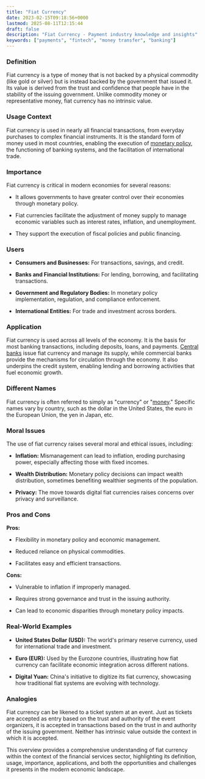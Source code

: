 ```yaml
---
title: "Fiat Currency"
date: 2023-02-15T09:18:56+0000
lastmod: 2025-08-11T12:15:44
draft: false
description: "Fiat Currency - Payment industry knowledge and insights"
keywords: ["payments", "fintech", "money transfer", "banking"]
---
```


### Definition

Fiat currency is a type of money that is not backed by a physical commodity (like gold or silver) but is instead backed by the government that issued it. Its value is derived from the trust and confidence that people have in the stability of the issuing government. Unlike commodity money or representative money, fiat currency has no intrinsic value.

### Usage Context

Fiat currency is used in nearly all financial transactions, from everyday purchases to complex financial instruments. It is the standard form of money used in most countries, enabling the execution of [monetary policy](https://faisalkhanllc.xyz/resources/payments-wiki/m/monetary-policy/), the functioning of banking systems, and the facilitation of international trade.

### Importance

Fiat currency is critical in modern economies for several reasons:

- It allows governments to have greater control over their economies through monetary policy.

- Fiat currencies facilitate the adjustment of money supply to manage economic variables such as interest rates, inflation, and unemployment.

- They support the execution of fiscal policies and public financing.

### Users

- **Consumers and Businesses:** For transactions, savings, and credit.

- **Banks and Financial Institutions:** For lending, borrowing, and facilitating transactions.

- **Government and Regulatory Bodies:** In monetary policy implementation, regulation, and compliance enforcement.

- **International Entities:** For trade and investment across borders.

### Application

Fiat currency is used across all levels of the economy. It is the basis for most banking transactions, including deposits, loans, and payments. [Central banks](https://faisalkhanllc.xyz/resources/payments-wiki/c/central-banks/) issue fiat currency and manage its supply, while commercial banks provide the mechanisms for circulation through the economy. It also underpins the credit system, enabling lending and borrowing activities that fuel economic growth.

### Different Names

Fiat currency is often referred to simply as "currency" or "[money](https://faisalkhanllc.xyz/resources/payments-wiki/m/money/)." Specific names vary by country, such as the dollar in the United States, the euro in the European Union, the yen in Japan, etc.

### Moral Issues

The use of fiat currency raises several moral and ethical issues, including:

- **Inflation:** Mismanagement can lead to inflation, eroding purchasing power, especially affecting those with fixed incomes.

- **Wealth Distribution:** Monetary policy decisions can impact wealth distribution, sometimes benefiting wealthier segments of the population.

- **Privacy:** The move towards digital fiat currencies raises concerns over privacy and surveillance.

### Pros and Cons

**Pros:**

- Flexibility in monetary policy and economic management.

- Reduced reliance on physical commodities.

- Facilitates easy and efficient transactions.

**Cons:**

- Vulnerable to inflation if improperly managed.

- Requires strong governance and trust in the issuing authority.

- Can lead to economic disparities through monetary policy impacts.

### Real-World Examples

- **United States Dollar (USD):** The world's primary reserve currency, used for international trade and investment.

- **Euro (EUR):** Used by the Eurozone countries, illustrating how fiat currency can facilitate economic integration across different nations.

- **Digital Yuan:** China's initiative to digitize its fiat currency, showcasing how traditional fiat systems are evolving with technology.

### Analogies

Fiat currency can be likened to a ticket system at an event. Just as tickets are accepted as entry based on the trust and authority of the event organizers, it is accepted in transactions based on the trust in and authority of the issuing government. Neither has intrinsic value outside the context in which it is accepted.

This overview provides a comprehensive understanding of fiat currency within the context of the financial services sector, highlighting its definition, usage, importance, applications, and both the opportunities and challenges it presents in the modern economic landscape.